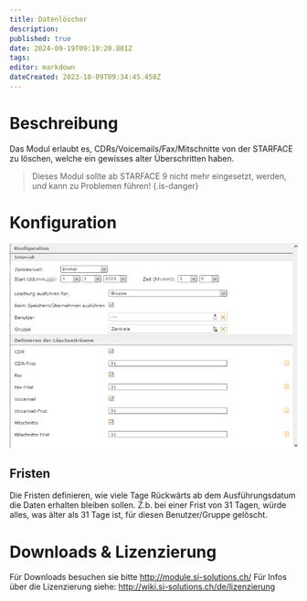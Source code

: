 ```yaml
---
title: Datenlöscher
description: 
published: true
date: 2024-09-19T09:19:20.881Z
tags: 
editor: markdown
dateCreated: 2023-10-09T09:34:45.458Z
---
```


# Beschreibung
Das Modul erlaubt es, CDRs/Voicemails/Fax/Mitschnitte von der STARFACE zu löschen, welche ein gewisses alter Überschritten haben.

> Dieses Modul sollte ab STARFACE 9 nicht mehr eingesetzt, werden, und kann zu Problemen führen!
{.is-danger}


# Konfiguration
![1.PNG](/uploads/datenloescher/1.PNG)

## Fristen
Die Fristen definieren, wie viele Tage Rückwärts ab dem Ausführungsdatum die Daten erhalten bleiben sollen.
Z.b. bei einer Frist von 31 Tagen, würde alles, was älter als 31 Tage ist, für diesen Benutzer/Gruppe gelöscht.

# Downloads & Lizenzierung
Für Downloads besuchen sie bitte http://module.si-solutions.ch/
Für Infos über die Lizenzierung siehe: http://wiki.si-solutions.ch/de/lizenzierung